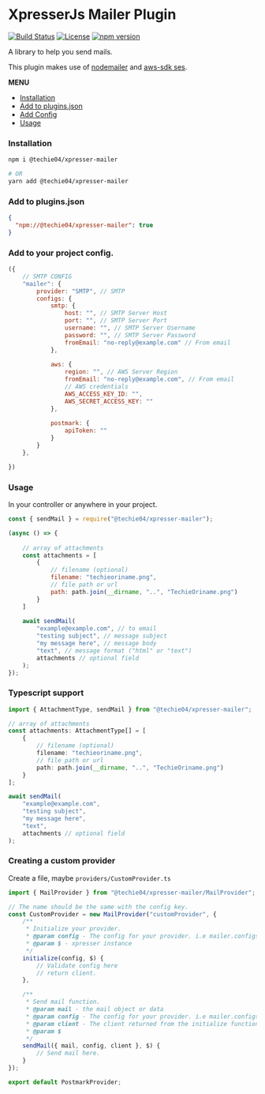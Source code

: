 # XpresserJs Mailer Plugin

[![Build Status](https://circleci.com/gh/wildbit/postmark.js.svg?style=shield)](https://circleci.com/gh/wildbit/postmark.js)
[![License](http://img.shields.io/badge/license-MIT-blue.svg?style=flat)](http://www.opensource.org/licenses/MIT)
[![npm version](https://badge.fury.io/js/@techie04%2Fxpresser-mailer.svg)](https://badge.fury.io/js/@techie04%2Fxpresser-mailer)

A library to help you send mails.

This plugin makes use of [nodemailer](https://www.npmjs.com/package/nodemailer)
and [aws-sdk ses](https://www.npmjs.com/package/@aws-sdk/client-ses).

**MENU**

- [Installation](#installation)
- [Add to plugins.json](#add-to-pluginsjson)
- [Add Config](#add-to-your-project-config)
- [Usage](#usage)

### Installation

```sh
npm i @techie04/xpresser-mailer

# OR
yarn add @techie04/xpresser-mailer

```

### Add to plugins.json

```json
{
  "npm://@techie04/xpresser-mailer": true
}
```

### Add to your project config.

```javascript
({
    // SMTP CONFIG
    "mailer": {
        provider: "SMTP", // SMTP
        configs: {
            smtp: {
                host: "", // SMTP Server Host
                port: "", // SMTP Server Port
                username: "", // SMTP Server Username
                password: "", // SMTP Server Password
                fromEmail: "no-reply@example.com" // From email
            },
            
            aws: {
                region: "", // AWS Server Region
                fromEmail: "no-reply@example.com", // From email
                // AWS credentials
                AWS_ACCESS_KEY_ID: "",
                AWS_SECRET_ACCESS_KEY: ""
            },
            
            postmark: {
                apiToken: ""
            }
        }
    },

})
```

### Usage

In your controller or anywhere in your project.

```javascript
const { sendMail } = require("@techie04/xpresser-mailer");

(async () => {
    
    // array of attachments 
    const attachments = [
        {
            // filename (optional)
            filename: "techieoriname.png",
            // file path or url
            path: path.join(__dirname, "..", "TechieOriname.png")
        }
    ]
    
    await sendMail(
        "example@example.com", // to email
        "testing subject", // message subject
        "my message here", // message body
        "text", // message format ("html" or "text")
        attachments // optional field
    );
});

```

### Typescript support

```typescript
import { AttachmentType, sendMail } from "@techie04/xpresser-mailer";

// array of attachments 
const attachments: AttachmentType[] = [
    {
        // filename (optional)
        filename: "techieoriname.png",
        // file path or url
        path: path.join(__dirname, "..", "TechieOriname.png")
    }
];

await sendMail(
    "example@example.com",
    "testing subject",
    "my message here",
    "text",
    attachments // optional field
);
```

### Creating a custom provider

Create a file, maybe `providers/CustomProvider.ts`

```typescript
import { MailProvider } from "@techie04/xpresser-mailer/MailProvider";

// The name should be the same with the config key.
const CustomProvider = new MailProvider("customProvider", {
    /**
     * Initialize your provider.
     * @param config - The config for your provider. i.e mailer.configs.customProvider
     * @param $ - xpresser instance
     */
    initialize(config, $) {
        // Validate config here
        // return client.
    },

    /**
     * Send mail function.
     * @param mail - the mail object or data
     * @param config - The config for your provider. i.e mailer.configs.customProvider
     * @param client - The client returned from the initialize function above.
     * @param $
     */
    sendMail({ mail, config, client }, $) {
        // Send mail here.
    }
});

export default PostmarkProvider;
```